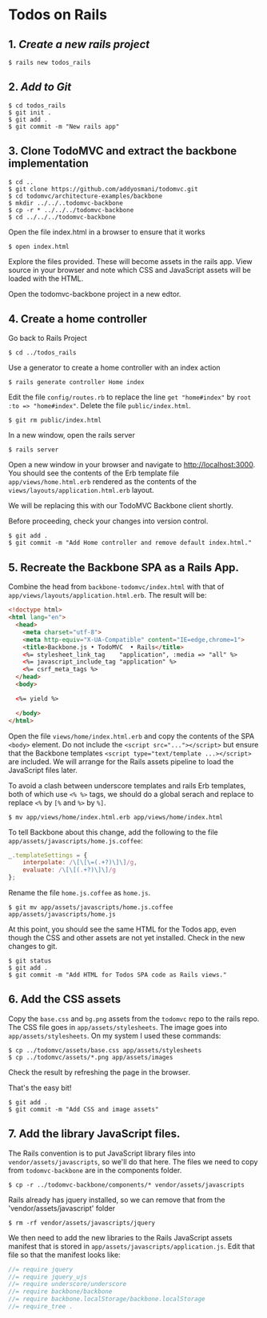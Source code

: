 # Todos on Rails

## 1. *Create a new rails project*

    $ rails new todos_rails

## 2. *Add to Git*

    $ cd todos_rails
    $ git init .
    $ git add .
    $ git commit -m "New rails app"


## 3. Clone TodoMVC and extract the backbone implementation

    $ cd ..
    $ git clone https://github.com/addyosmani/todomvc.git
    $ cd todomvc/architecture-examples/backbone
    $ mkdir ../../..todomvc-backbone
    $ cp -r * ../../../todomvc-backbone
    $ cd ../../../todomvc-backbone

Open the file index.html in a browser to ensure that it works

    $ open index.html

Explore the files provided. These will become assets in the rails app. View source in your browser and note which CSS and JavaScript assets will be loaded with the HTML.

Open the todomvc-backbone project in a new edtor.

## 4. Create a home controller

Go back to Rails Project

    $ cd ../todos_rails

Use a generator to create a home controller with an index action

    $ rails generate controller Home index

Edit the file `config/routes.rb` to replace the line `get "home#index"` by `root :to => "home#index"`.
Delete the file `public/index.html`.

    $ git rm public/index.html

In a new window, open the rails server

    $ rails server

Open a new window in your browser and navigate to <http://localhost:3000>. You should see the contents 
of the Erb template file `app/views/home.html.erb` rendered as the contents of the `views/layouts/application.html.erb` layout.

We will be replacing this with our TodoMVC Backbone client shortly.

Before proceeding, check your changes into version control.
 
    $ git add .
    $ git commit -m "Add Home controller and remove default index.html."

## 5. Recreate the Backbone SPA as a Rails App.

Combine the head from `backbone-todomvc/index.html` with that of `app/views/layouts/application.html.erb`. The result will be:

```html
<!doctype html>
<html lang="en">
  <head>
    <meta charset="utf-8">
    <meta http-equiv="X-UA-Compatible" content="IE=edge,chrome=1">
    <title>Backbone.js • TodoMVC  • Rails</title>
    <%= stylesheet_link_tag    "application", :media => "all" %>
    <%= javascript_include_tag "application" %>
    <%= csrf_meta_tags %>
  </head>
  <body>

  <%= yield %>

  </body>
</html>
```

Open the file `views/home/index.html.erb` and copy the contents of the SPA `<body>` element. Do not include the `<script src="..."></script>` but ensure that the Backbone templates `<script type="text/template ...></script>` are included. We will arrange for the Rails assets pipeline to load the JavaScript files later.

To avoid a clash between underscore templates and rails Erb templates, both of which use `<% %>` tags, we should do a global serach and replace to replace `<%` by `[%` and `%>` by `%]`.

    $ mv app/views/home/index.html.erb app/views/home/index.html

To tell Backbone about this change, add the following to the file `app/assets/javascripts/home.js.coffee`:

```javascript
_.templateSettings = {
    interpolate: /\[\[\=(.+?)\]\]/g,
    evaluate: /\[\[(.+?)\]\]/g
};
```

Rename the file `home.js.coffee` as `home.js`.

    $ git mv app/assets/javascripts/home.js.coffee app/assets/javascripts/home.js

At this point, you should see the same HTML for the Todos app, even though the CSS and other assets are not yet installed. Check in the new changes to git.

    $ git status
    $ git add .
    $ git commit -m "Add HTML for Todos SPA code as Rails views."

## 6. Add the CSS assets

Copy the `base.css` and `bg.png` assets from the `todomvc` repo to the rails repo. The CSS file goes in `app/assets/stylesheets`. The image goes into `app/assets/stylesheets`. On my system I used these commands:

    $ cp ../todomvc/assets/base.css app/assets/stylesheets
    $ cp ../todomvc/assets/*.png app/assets/images

Check the result by refreshing the page in the browser.

That's the easy bit!

    $ git add .
    $ git commit -m "Add CSS and image assets"

## 7. Add the library JavaScript files.

The Rails convention is to put JavaScript library files into `vendor/assets/javascripts`, so we'll do that here. The files we need to copy from `todomvc-backbone` are in the components folder. 

    $ cp -r ../todomvc-backbone/components/* vendor/assets/javascripts

Rails already has jquery installed, so we can remove that from the 'vendor/assets/javascript' folder

    $ rm -rf vendor/assets/javascripts/jquery

We then need to add the new libraries to the Rails JavaScript assets manifest that is stored in `app/assets/javascripts/application.js`. Edit that file so that the manifest looks like:

```javascript
//= require jquery
//= require jquery_ujs
//= require underscore/underscore
//= require backbone/backbone
//= require backbone.localStorage/backbone.localStorage
//= require_tree .
```
